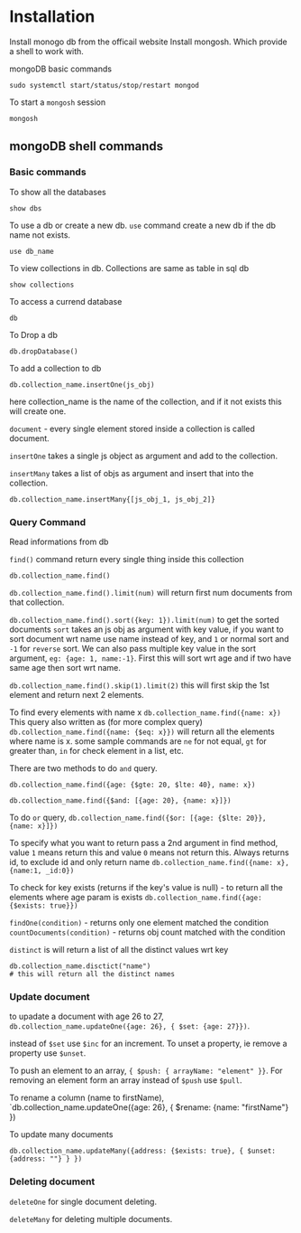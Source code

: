 # Installation

Install monogo db from the officail website
Install mongosh. Which provide a shell to work with.

mongoDB basic commands

```powershell-interactive
sudo systemctl start/status/stop/restart mongod
```

To start a `mongosh` session

```powershell-interactive
mongosh
```

## mongoDB shell commands

### Basic commands

To show all the databases

```powershell-interactive
show dbs
```

To use a db or create a new db. `use` command create a new db if the db name not exists.

```powershell-interactive
use db_name
```

To view collections in db. Collections are same as table in sql db

```powershell-interactive
show collections
```

To access a currend database

```powershell-interactive
db
```

To Drop a db

```powershell-interactive
db.dropDatabase()
```

To add a collection to db

```powershell-interactive
db.collection_name.insertOne(js_obj)
```

here collection_name is the name of the collection, and if it not exists this will create one.

`document` - every single element stored inside a collection is called document.

`insertOne` takes a single js object as argument and add to the collection.

`insertMany` takes a list of objs as argument and insert that into the collection.

```powershell-interactive
db.collection_name.insertMany{[js_obj_1, js_obj_2]}
```

### Query Command

Read informations from db

`find()` command return every single thing inside this collection

```powershell-interactive
db.collection_name.find()
```

`db.collection_name.find().limit(num)` will return first num documents from that collection.

`db.collection_name.find().sort({key: 1}).limit(num)` to get the sorted documents
`sort` takes an js obj as argument with key value, if you want to sort document wrt name use name instead of key, and `1` or normal sort and `-1` for `reverse` sort.
We can also pass multiple key value in the sort argument, `eg: {age: 1, name:-1}`. First this will sort wrt age and if two have same age then sort wrt name.

`db.collection_name.find().skip(1).limit(2)` this will first skip the 1st element and return next 2 elements.

To find every elements with name x `db.collection_name.find({name: x})`
This query also written as (for more complex query) `db.collection_name.find({name: {$eq: x}})` will return all the elements where name is x. some sample commands are `ne` for not equal, `gt` for greater than, `in` for check element in a list, etc.

There are two methods to do `and` query.

`db.collection_name.find({age: {$gte: 20, $lte: 40}, name: x})`

`db.collection_name.find({$and: [{age: 20}, {name: x}]})`

To do `or` query, `db.collection_name.find({$or: [{age: {$lte: 20}}, {name: x}]})`

To specify what you want to return pass a 2nd argument in find method, value `1` means return this and value `0` means not return this. Always returns id, to exclude id and only return name `db.collection_name.find({name: x}, {name:1, _id:0})`

To check for key exists (returns if the key's value is null) - to return all the elements where age param is exists `db.collection_name.find({age: {$exists: true}})`

`findOne(condition)` - returns only one element matched the condition
`countDocuments(condition)` - returns obj count matched with the condition

`distinct` is will return a list of all the distinct values wrt key

```powershell-interactive
db.collection_name.disctict("name")
# this will return all the distinct names
```

### Update document

to upadate a document with age 26 to 27, `db.collection_name.updateOne({age: 26}, { $set: {age: 27}})`.

instead of `$set` use `$inc` for an increment.
To unset a property, ie remove a property use `$unset`.

To push an element to an array, `{ $push: { arrayName: "element" }}`. For removing an element form an array instead of `$push` use `$pull`.

To rename a column (name to firstName), `db.collection_name.updateOne({age: 26}, { $rename: {name: "firstName"} })

To update many documents

```powershell-interactive
db.collection_name.updateMany({address: {$exists: true}, { $unset: {address: ""} } })
```

### Deleting document

`deleteOne` for single document deleting.

`deleteMany` for deleting multiple documents.
